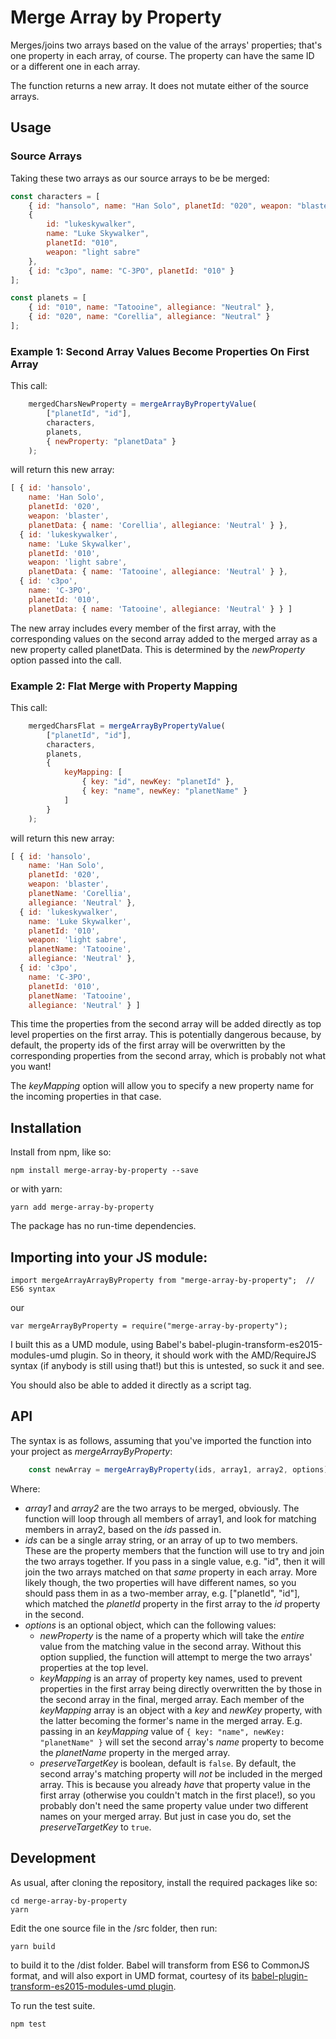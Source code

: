 # Merge Array by Property

Merges/joins two arrays based on the value of the arrays' properties; that's one property in each array, of course.  The property can have the same ID or a different one in each array.

The function returns a new array.  It does not mutate either of the source arrays.

## Usage

### Source Arrays
Taking these two arrays as our source arrays to be be merged:

```javascript
const characters = [
    { id: "hansolo", name: "Han Solo", planetId: "020", weapon: "blaster" },
    {
        id: "lukeskywalker",
        name: "Luke Skywalker",
        planetId: "010",
        weapon: "light sabre"
    },
    { id: "c3po", name: "C-3PO", planetId: "010" }
];
```

```javascript
const planets = [
    { id: "010", name: "Tatooine", allegiance: "Neutral" },
    { id: "020", name: "Corellia", allegiance: "Neutral" }
];
```

### Example 1: Second Array Values Become Properties On First Array

This call:
```javascript
    mergedCharsNewProperty = mergeArrayByPropertyValue(
        ["planetId", "id"],
        characters,
        planets,
        { newProperty: "planetData" }
    );
```

will return this new array:
```javascript
[ { id: 'hansolo',
    name: 'Han Solo',
    planetId: '020',
    weapon: 'blaster',
    planetData: { name: 'Corellia', allegiance: 'Neutral' } },
  { id: 'lukeskywalker',
    name: 'Luke Skywalker',
    planetId: '010',
    weapon: 'light sabre',
    planetData: { name: 'Tatooine', allegiance: 'Neutral' } },
  { id: 'c3po',
    name: 'C-3PO',
    planetId: '010',
    planetData: { name: 'Tatooine', allegiance: 'Neutral' } } ]
```

The new array includes every member of the first array, with the corresponding values on the second array added to the merged array as a new property called planetData.  This is determined by the *newProperty* option passed into the call.

### Example 2: Flat Merge with Property Mapping
This call:
```javascript
    mergedCharsFlat = mergeArrayByPropertyValue(
        ["planetId", "id"],
        characters,
        planets,
        {
            keyMapping: [
                { key: "id", newKey: "planetId" },
                { key: "name", newKey: "planetName" }
            ]
        }
    );
```

will return this new array:

```javascript
[ { id: 'hansolo',
    name: 'Han Solo',
    planetId: '020',
    weapon: 'blaster',
    planetName: 'Corellia',
    allegiance: 'Neutral' },
  { id: 'lukeskywalker',
    name: 'Luke Skywalker',
    planetId: '010',
    weapon: 'light sabre',
    planetName: 'Tatooine',
    allegiance: 'Neutral' },
  { id: 'c3po',
    name: 'C-3PO',
    planetId: '010',
    planetName: 'Tatooine',
    allegiance: 'Neutral' } ]
```

This time the properties from the second array will be added directly as top level properties on the first array.  This is potentially dangerous because, by default, the property ids of the first array will be overwritten by the corresponding properties from the second array, which is probably not what you want!

The *keyMapping* option will allow you to specify a new property name for the incoming properties in that case.

## Installation
Install from npm, like so:

    npm install merge-array-by-property --save

or with yarn:

    yarn add merge-array-by-property 

The package has no run-time dependencies.


## Importing into your JS module:

    import mergeArrayArrayByProperty from "merge-array-by-property";  // ES6 syntax

our

    var mergeArrayByProperty = require("merge-array-by-property");

I built this as a UMD module, using Babel's babel-plugin-transform-es2015-modules-umd plugin. So in theory, it should work with the AMD/RequireJS syntax (if anybody is still using that!) but this is untested, so suck it and see.

You should also be able to added it directly as a script tag.

## API
The syntax is as follows, assuming that you've imported the function into your project as *mergeArrayByProperty*:

```javascript
    const newArray = mergeArrayByProperty(ids, array1, array2, options);
```

Where:
* *array1* and *array2* are the two arrays to be merged, obviously.  The function will loop through all members of array1, and look for matching members in array2, based on the *ids* passed in.
* *ids* can be a single array string, or an array of up to two members.  These are the property members that the function will use to try and join the two arrays together.  If you pass in a single value, e.g. "id", then it will join the two arrays matched on that _same_ property in each array.  More likely though, the two properties will have different names, so you should pass them in as a two-member array, e.g. ["planetId", "id"], which matched the *planetId* property in the first array to the *id* property in the second.
* *options* is an optional object, which can the following values:
    * *newProperty* is the name of a property which will take the _entire_ value from the matching value in the second array.  Without this option supplied, the function will attempt to merge the two arrays' properties at the top level.
    * *keyMapping* is an array of property key names, used to prevent properties in the first array being directly overwritten the by those in the second array in the final, merged array.  Each member of the *keyMapping* array is an object with a *key* and *newKey* property, with the latter becoming the former's name in the merged array.  E.g. passing in an *keyMapping* value of `{ key: "name", newKey: "planetName" }` will set the second array's *name* property to become the *planetName* property in the merged array.
    * *preserveTargetKey* is boolean, default is `false`.  By default, the second array's matching property will _not_ be included in the merged array.  This is because you already _have_ that property value in the first array (otherwise you couldn't match in the first place!), so you probably don't need the same property value under two different names on your merged array.  But just in case you do, set the *preserveTargetKey* to `true`.




## Development
As usual, after cloning the repository, install the required packages like so:

    cd merge-array-by-property
    yarn

Edit the one source file in the /src folder, then run:

    yarn build

to build it to the /dist folder.  Babel will transform from ES6 to CommonJS format, and will also export in UMD format, courtesy of its [babel-plugin-transform-es2015-modules-umd plugin](https://babeljs.io/docs/plugins/transform-es2015-modules-umd/).

To run the test suite.

    npm test


